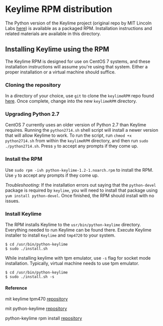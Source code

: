 # Keylime RPM distribution

The Python version of the Keylime project (original repo by MIT Lincoln Labs
[here](https://github.com/mit-ll/python-keylime)) is available as a packaged
RPM. Installation instructions and related materials are available in this
directory.

## Installing Keylime using the RPM

The Keylime RPM is designed for use on CentOS 7 systems, and these
installation instructions will assume you're using that system. Either a
proper installation or a virtual machine should suffice.

### Cloning the repository

In a directory of your choice, use `git` to clone the `keylimeRPM` repo found 
[here](https://github.com/HuzefaMandvi/keylimeRPM). Once complete, change into
the new `keylimeRPM` directory.

### Upgrading Python 2.7

CentOS 7 currently uses an older version of Python 2.7 than Keylime
requires. Running the `python2714.sh` shell script will install a newer
version that will allow Keylime to work. To run the script, run 
`chmod +x python2714.sh` from within the `keylimeRPM` directory, and then run
`sudo ./python2714.sh`. Press `y` to accept any prompts if they come up.

### Install the RPM

Use `sudo rpm -ivh python-keylime-1.2-1.noarch.rpm` to install the RPM. Use
`y` to accept any prompts if they come up.

*Troubleshooting:* If the installation errors out saying that the
`python-devel` package is required by `keylime`, you will need to install that
package using `yum install python-devel`. Once finished, the RPM should
install with no issues.

### Install Keylime

The RPM installs Keylime to the `usr/bin/python-keylime` directory. Everything
needed to run Keylime can be found there. Execute Keylime installer to install 
`Keylime` and `tmp4720` to your system. 
```
$ cd /usr/bin/python-keylime
$ sudo ./install.sh
```
While installing keylime with tpm emulator, use `-s` flag for socket mode 
installation. Typically, virtual machine needs to use tpm emulator.
```
$ cd /usr/bin/python-keylime
$ sudo ./install.sh -s
```

#### Reference

mit keylime tpm470 [repository](https://github.com/mit-ll/tpm4720-keylime)

mit python-keylime [repository](https://github.com/mit-ll/python-keylime)

python-keylime rpm install 
[repository](https://github.com/HuzefaMandvi/keylimeRPM)
